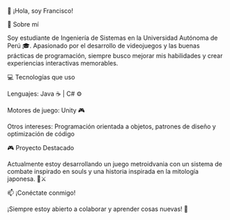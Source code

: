 👋 ¡Hola, soy Francisco!

🚀 Sobre mí

Soy estudiante de Ingeniería de Sistemas en la Universidad Autónoma de Perú 🎓. Apasionado por el desarrollo de videojuegos y las buenas prácticas de programación, siempre busco mejorar mis habilidades y crear experiencias interactivas memorables.

💻 Tecnologías que uso

Lenguajes: Java ☕ | C# ⚙️

Motores de juego: Unity 🎮

Otros intereses: Programación orientada a objetos, patrones de diseño y optimización de código

🎮 Proyecto Destacado

Actualmente estoy desarrollando un juego metroidvania con un sistema de combate inspirado en souls y una historia inspirada en la mitología japonesa. 🏯⚔️

📫 ¡Conéctate conmigo!




¡Siempre estoy abierto a colaborar y aprender cosas nuevas! 🚀
